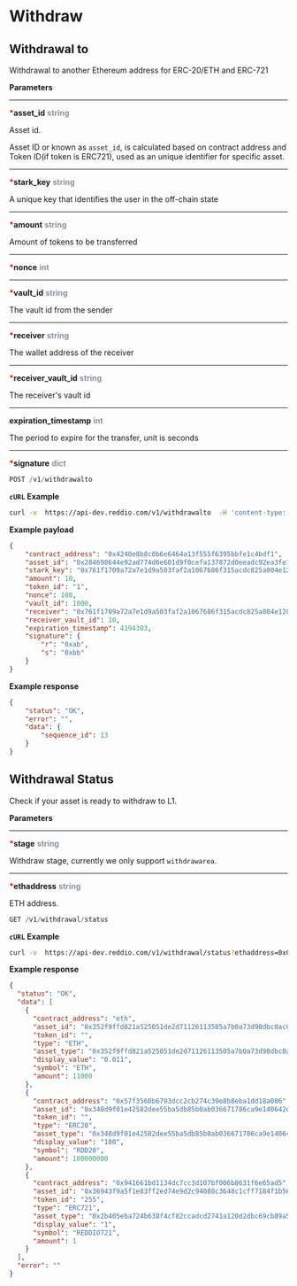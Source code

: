 
# Withdraw

## Withdrawal to

Withdrawal to another Ethereum address for ERC-20/ETH and ERC-721

**Parameters**

---

<strong style='color:red'>*</strong>**asset_id** <strong style='color:#8792a2'>string</strong>

Asset id.

Asset ID or known as `asset_id`, is calculated based on contract address and Token ID(if token is ERC721), used as an unique identifier for specific asset. 

---

<strong style='color:red'>*</strong>**stark_key** <strong style='color:#8792a2'>string</strong>

A unique key that identifies the user in the off-chain state

---

<strong style='color:red'>*</strong>**amount** <strong style='color:#8792a2'>string</strong>

Amount of tokens to be transferred


---

<strong style='color:red'>*</strong>**nonce** <strong style='color:#8792a2'>int</strong>

---

<strong style='color:red'>*</strong>**vault_id** <strong style='color:#8792a2'>string</strong>

The vault id from the sender

---

<strong style='color:red'>*</strong>**receiver** <strong style='color:#8792a2'>string</strong>

The wallet address of the receiver

---

<strong style='color:red'>*</strong>**receiver_vault_id** <strong style='color:#8792a2'>string</strong>

The receiver's vault id

---

**expiration_timestamp** <strong style='color:#8792a2'>int</strong>


The period to expire for the transfer, unit is seconds

---

<strong style='color:red'>*</strong>**signature** <strong style='color:#8792a2'>dict</strong>


```jsx
POST /v1/withdrawalto
```

**`cURL` Example**
```sh
curl -v  https://api-dev.reddio.com/v1/withdrawalto  -H 'content-type: application/json'  -d '{ "contract_address":"0x4240e8b8c0b6e6464a13f555f6395bbfe1c4bdf1", "asset_id":"0x284698644e92ad774d6e601d9f0cefa137872d0eeadc92ea3fe1fb973d32594", "stark_key":"0x761f1709a72a7e1d9a503faf2a1067686f315acdc825a804e1281fbd39accda", "amount":10, "token_id":"1" ,"nonce":100, "vault_id":1000, "receiver": "0x761f1709a72a7e1d9a503faf2a1067686f315acdc825a804e1281fbd39accda", "receiver_vault_id":10,"expiration_timestamp":4194303, "signature":{"r":"0xab","s":"0xbb"}}'
```

**Example payload**
```json
{
	"contract_address": "0x4240e8b8c0b6e6464a13f555f6395bbfe1c4bdf1",
	"asset_id": "0x284698644e92ad774d6e601d9f0cefa137872d0eeadc92ea3fe1fb973d32594",
	"stark_key": "0x761f1709a72a7e1d9a503faf2a1067686f315acdc825a804e1281fbd39accda",
	"amount": 10,
	"token_id": "1",
	"nonce": 100,
	"vault_id": 1000,
	"receiver": "0x761f1709a72a7e1d9a503faf2a1067686f315acdc825a804e1281fbd39accda",
	"receiver_vault_id": 10,
	"expiration_timestamp": 4194303,
	"signature": {
		"r": "0xab",
		"s": "0xbb"
	}
}
```

**Example response**
```json
{
	"status": "OK",
	"error": "",
	"data": {
		"sequence_id": 13
	}
}
```

## Withdrawal Status

Check if your asset is ready to withdraw to L1.

**Parameters**

---

<strong style='color:red'>*</strong>**stage** <strong style='color:#8792a2'>string</strong>

Withdraw stage, currently we only support `withdrawarea`.

---

<strong style='color:red'>*</strong>**ethaddress** <strong style='color:#8792a2'>string</strong>

ETH address.

```jsx
GET /v1/withdrawal/status
```

**`cURL` Example**
```sh
curl -v  https://api-dev.reddio.com/v1/withdrawal/status?ethaddress=0x067ceABFb722CA0034f39b88EE4004dAbc8ef33b&stage=withdrawarea -H 'content-type: application/json'
```

**Example response**
```json
{
  "status": "OK",
  "data": [
    {
      "contract_address": "eth",
      "asset_id": "0x352f9ffd821a525051de2d71126113505a7b0a73d98dbc0ac0ff343cfbdef5e",
      "token_id": "",
      "type": "ETH",
      "asset_type": "0x352f9ffd821a525051de2d71126113505a7b0a73d98dbc0ac0ff343cfbdef5e",
      "display_value": "0.011",
      "symbol": "ETH",
      "amount": 11000
    },
    {
      "contract_address": "0x57f3560b6793dcc2cb274c39e8b8eba1dd18a086",
      "asset_id": "0x348d9f01e42582dee55ba5db85b0ab036671786ca9e140642d7b7a010abb159",
      "token_id": "",
      "type": "ERC20",
      "asset_type": "0x348d9f01e42582dee55ba5db85b0ab036671786ca9e140642d7b7a010abb159",
      "display_value": "100",
      "symbol": "RDD20",
      "amount": 100000000
    },
    {
      "contract_address": "0x941661bd1134dc7cc3d107bf006b8631f6e65ad5",
      "asset_id": "0x36943f9a5f1e83ff2ed74e9d2c94088c3648c1cff7184f1b565a1890f2b640f",
      "token_id": "255",
      "type": "ERC721",
      "asset_type": "0x2b405eba724b638f4cf82ccadcd2741a120d2dbc69cb89a5fc315a9c443d592",
      "display_value": "1",
      "symbol": "REDDIO721",
      "amount": 1
    }
  ],
  "error": ""
}
```

